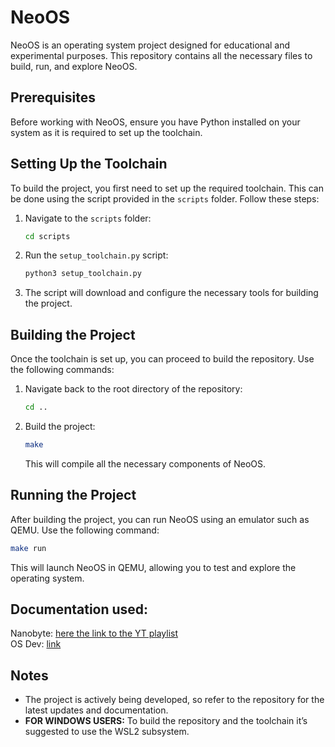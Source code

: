 # NeoOS

NeoOS is an operating system project designed for educational and experimental purposes. This repository contains all the necessary files to build, run, and explore NeoOS.

## Prerequisites

Before working with NeoOS, ensure you have Python installed on your system as it is required to set up the toolchain.

## Setting Up the Toolchain

To build the project, you first need to set up the required toolchain. This can be done using the script provided in the `scripts` folder. Follow these steps:

1. Navigate to the `scripts` folder:
    
    ```bash
    cd scripts
    
    ```
    
2. Run the `setup_toolchain.py` script:
    
    ```bash
    python3 setup_toolchain.py
    
    ```
    
3. The script will download and configure the necessary tools for building the project.

## Building the Project

Once the toolchain is set up, you can proceed to build the repository. Use the following commands:

1. Navigate back to the root directory of the repository:
    
    ```bash
    cd ..
    ```
    
2. Build the project:
    
    ```bash
    make
    ```
    
    This will compile all the necessary components of NeoOS.
    

## Running the Project

After building the project, you can run NeoOS using an emulator such as QEMU. Use the following command:

```bash
make run
```

This will launch NeoOS in QEMU, allowing you to test and explore the operating system.

## Documentation used:
Nanobyte: [here the link to the YT playlist](https://www.youtube.com/watch?v=9t-SPC7Tczc&list=PLFjM7v6KGMpiH2G-kT781ByCNC_0pKpPN) <br>
OS Dev: [link](https://wiki.osdev.org/Expanded_Main_Page) <br>

## Notes

- The project is actively being developed, so refer to the repository for the latest updates and documentation.
- **FOR WINDOWS USERS:** To build the repository and the toolchain it’s suggested to use the WSL2 subsystem.

